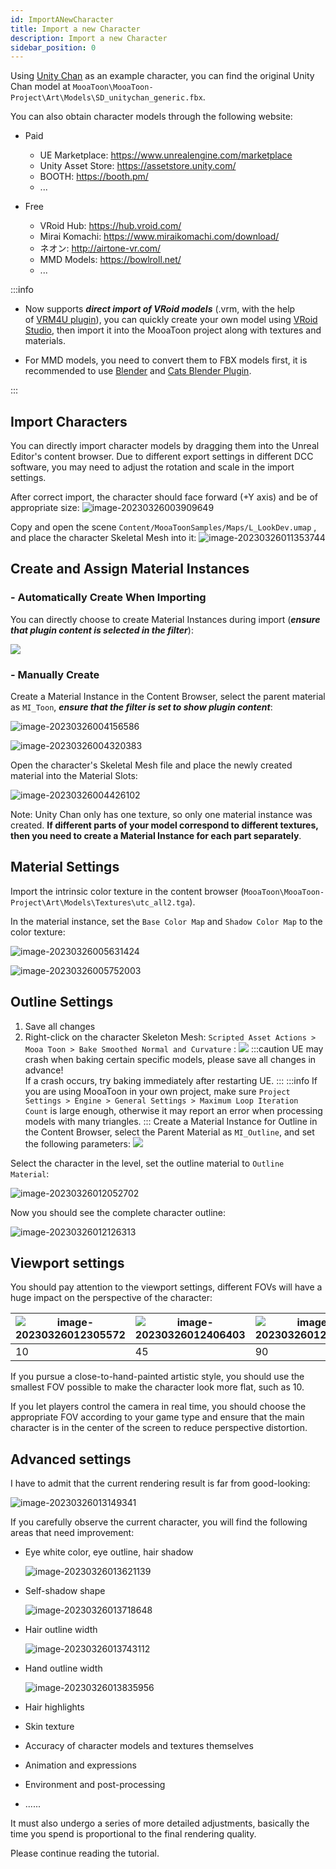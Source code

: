 ```yaml
---
id: ImportANewCharacter
title: Import a new Character
description: Import a new Character
sidebar_position: 0
---
```


Using [Unity Chan](https://unity-chan.com/) as an example character, you can find the original Unity Chan model at `MooaToon\MooaToon-Project\Art\Models\SD_unitychan_generic.fbx`.

You can also obtain character models through the following website: 

- Paid
  - UE Marketplace: https://www.unrealengine.com/marketplace
  - Unity Asset Store: https://assetstore.unity.com/
  - BOOTH: https://booth.pm/
  - ...

- Free
  - VRoid Hub: https://hub.vroid.com/
  - Mirai Komachi: https://www.miraikomachi.com/download/
  - ネオン: http://airtone-vr.com/
  - MMD Models: https://bowlroll.net/
  - ...

:::info

- Now supports _**direct import of VRoid models**_ (.vrm, with the help of [VRM4U plugin](https://github.com/JasonMa0012/VRM4U_MooaToon)), you can quickly create your own model using [VRoid Studio](https://vroid.com/studio), then import it into the MooaToon project along with textures and materials.  
    
- For MMD models, you need to convert them to FBX models first, it is recommended to use [Blender](https://www.blender.org/) and [Cats Blender Plugin](https://github.com/absolute-quantum/cats-blender-plugin).

:::

## Import Characters

You can directly import character models by dragging them into the Unreal Editor's content browser. Due to different export settings in different DCC software, you may need to adjust the rotation and scale in the import settings.  

After correct import, the character should face forward (+Y axis) and be of appropriate size:
![image-20230326003909649](./assets/image-20230326003909649.png)

Copy and open the scene `Content/MooaToonSamples/Maps/L_LookDev.umap` , and place the character Skeletal Mesh into it:
![image-20230326011353744](./assets/image-20230326011353744.png)

## Create and Assign Material Instances

### - Automatically Create When Importing

You can directly choose to create Material Instances during import (_**ensure that plugin content is selected in the filter**_):

![](assets/Pasted%20image%2020250307214723.png)

### - Manually Create

Create a Material Instance in the Content Browser, select the parent material as `MI_Toon`, ***ensure that the filter is set to show plugin content***:

![image-20230326004156586](./assets/image-20230326004156586.png)

![image-20230326004320383](./assets/image-20230326004320383.png)

Open the character's Skeletal Mesh file and place the newly created material into the Material Slots:

![image-20230326004426102](./assets/image-20230326004426102.png)

Note: Unity Chan only has one texture, so only one material instance was created. **If different parts of your model correspond to different textures, then you need to create a Material Instance for each part separately**.

## Material Settings

Import the intrinsic color texture in the content browser (`MooaToon\MooaToon-Project\Art\Models\Textures\utc_all2.tga`).  

In the material instance, set the `Base Color Map` and `Shadow Color Map` to the color texture:

![image-20230326005631424](./assets/image-20230326005631424.png)

![image-20230326005752003](./assets/image-20230326005752003.png)

## Outline Settings

1. Save all changes
2. Right-click on the character Skeleton Mesh: `Scripted Asset Actions > Mooa Toon > Bake Smoothed Normal and Curvature` :
![](assets/Pasted%20image%2020250307215258.png)
:::caution
UE may crash when baking certain specific models, please save all changes in advance!  
If a crash occurs, try baking immediately after restarting UE.
:::
:::info
If you are using MooaToon in your own project, make sure `Project Settings > Engine > General Settings > Maximum Loop Iteration Count` is large enough, otherwise it may report an error when processing models with many triangles.
:::
Create a Material Instance for Outline in the Content Browser, select the Parent Material as `MI_Outline`, and set the following parameters:
![](assets/Pasted%20image%2020250307215455.png)

Select the character in the level, set the outline material to `Outline Material`:

![image-20230326012052702](./assets/image-20230326012052702.png)

Now you should see the complete character outline:

![image-20230326012126313](./assets/image-20230326012126313.png)

## Viewport settings 

You should pay attention to the viewport settings, different FOVs will have a huge impact on the perspective of the character:

| ![image-20230326012305572](./assets/image-20230326012305572.png) | ![image-20230326012406403](./assets/image-20230326012406403.png) | ![image-20230326012439049](./assets/image-20230326012439049.png) |
| ------------------------------------------------------------ | ------------------------------------------------------------ | ------------------------------------------------------------ |
| 10                                                           | 45                                                           | 90                                                           |

If you pursue a close-to-hand-painted artistic style, you should use the smallest FOV possible to make the character look more flat, such as 10.  

If you let players control the camera in real time, you should choose the appropriate FOV according to your game type and ensure that the main character is in the center of the screen to reduce perspective distortion.

## Advanced settings 

I have to admit that the current rendering result is far from good-looking:

![image-20230326013149341](./assets/image-20230326013149341.png)

If you carefully observe the current character, you will find the following areas that need improvement: 

- Eye white color, eye outline, hair shadow

  ![image-20230326013621139](./assets/image-20230326013621139.png)

- Self-shadow shape

  ![image-20230326013718648](./assets/image-20230326013718648.png)

- Hair outline width

  ![image-20230326013743112](./assets/image-20230326013743112.png)

- Hand outline width

  ![image-20230326013835956](./assets/image-20230326013835956.png)

- Hair highlights 
    
- Skin texture 
    
- Accuracy of character models and textures themselves 
    
- Animation and expressions 
    
- Environment and post-processing 
    
- ......

It must also undergo a series of more detailed adjustments, basically the time you spend is proportional to the final rendering quality.  

Please continue reading the tutorial.




















